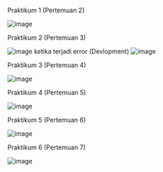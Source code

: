 Praktikum 1 (Pertemuan 2)

![image](https://github.com/user-attachments/assets/21066ac6-7f32-49ef-a3fc-aee55a053cbd)


Praktikum 2 (Pertemuan 3)

![image](https://github.com/user-attachments/assets/1af230ab-4104-4668-968a-5f5d1b391d8e)
ketika terjadi error (Devlopment)
![image](https://github.com/user-attachments/assets/f0a0812f-5abe-4c25-934a-d4d9da3da12f)

Praktikum 3 (Pertemuan 4)

![image](https://github.com/user-attachments/assets/d0476814-fd68-4e51-821f-aeaccff3e41d)


Praktikum 4 (Pertemuan 5)

![image](https://github.com/user-attachments/assets/a6a5543e-ae3b-4ff5-b282-67b0062b1a03)

Praktikum 5 (Pertemuan 6)

![image](https://github.com/user-attachments/assets/d042372e-2793-47fc-8f47-a189de8c86df)


Praktikum 6 (Pertemuan 7)

![image](https://github.com/user-attachments/assets/d03669f7-0301-4fee-9923-204ac3127ed8)
